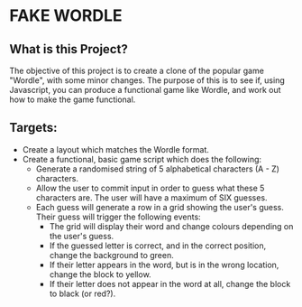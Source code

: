 
# FAKE WORDLE

## What is this Project?

The objective of this project is to create a clone of the popular game "Wordle", with some minor changes. The purpose of this is to see if, using Javascript, you can produce a functional game like Wordle, and work out how to make the game functional.

## Targets:

- Create a layout which matches the Wordle format.
- Create a functional, basic game script which does the following:
  - Generate a randomised string of 5 alphabetical characters (A - Z) characters.
  - Allow the user to commit input in order to guess what these 5 characters are. The user will have a maximum of SIX guesses.
  - Each guess will generate a row in a grid showing the user's guess. Their guess will trigger the following events:
    - The grid will display their word and change colours depending on the user's guess.
    - If the guessed letter is correct, and in the correct position, change the background to green.
    - If their letter appears in the word, but is in the wrong location, change the block to yellow.
    - If their letter does not appear in the word at all, change the block to black (or red?).
